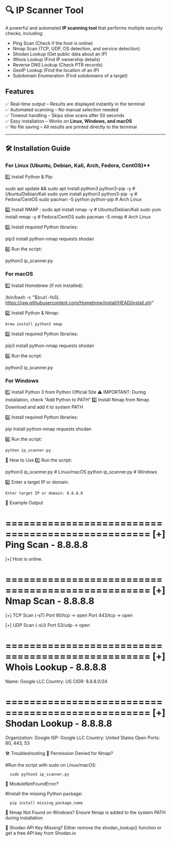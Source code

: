 # 🔍 IP Scanner Tool

A powerful and automated **IP scanning tool** that performs multiple security checks, including:
- Ping Scan (Check if the host is online)
- Nmap Scan (TCP, UDP, OS detection, and service detection)
- Shodan Lookup (Get public data about an IP)
- Whois Lookup (Find IP ownership details)
- Reverse DNS Lookup (Check PTR records)
- GeoIP Lookup (Find the location of an IP)
- Subdomain Enumeration (Find subdomains of a target)

##  Features
✅ Real-time output – Results are displayed instantly in the terminal  
✅ Automated scanning – No manual selection needed  
✅ Timeout handling – Skips slow scans after 50 seconds  
✅ Easy installation – Works on **Linux, Windows, and macOS**  
✅ No file saving – All results are printed directly to the terminal  

---

## **🛠 Installation Guide**
###  For Linux (Ubuntu, Debian, Kali, Arch, Fedora, CentOS)**
1️⃣ Install Python & Pip:
   
 
   sudo apt update && sudo apt install python3 python3-pip -y  # Ubuntu/Debian/Kali
   sudo yum install python3 python3-pip -y  # Fedora/CentOS
   sudo pacman -S python python-pip  # Arch Linux
   

2️⃣ Install NMAP :
   sudo apt install nmap -y  # Ubuntu/Debian/Kali
   sudo yum install nmap -y  # Fedora/CentOS
   sudo pacman -S nmap  # Arch Linux

3️⃣ Install required Python libraries:

   pip3 install python-nmap requests shodan

4️⃣ Run the script:

   python3 ip_scanner.py

### For macOS
1️⃣ Install Homebrew (if not installed):

  /bin/bash -c "$(curl -fsSL https://raw.githubusercontent.com/Homebrew/install/HEAD/install.sh)"

 2️⃣ Install Python & Nmap:

    brew install python3 nmap

3️⃣ Install required Python libraries:

   pip3 install python-nmap requests shodan

4️⃣ Run the script:

   python3 ip_scanner.py


### For Windows
1️⃣ Install Python 3 from Python Official Site
⚠️ IMPORTANT: During installation, check "Add Python to PATH"
2️⃣ Install Nmap from Nmap Download and add it to system PATH

3️⃣ Install required Python libraries:

  pip install python-nmap requests shodan

4️⃣ Run the script:

    python ip_scanner.py


🎯 How to Use
1️⃣ Run the script:

   python3 ip_scanner.py  # Linux/macOS
   python ip_scanner.py   # Windows

2️⃣ Enter a target IP or domain:

    Enter target IP or domain: 8.8.8.8

📌 Example Output

   ==================================================
[+] Ping Scan - 8.8.8.8
==================================================
[+] Host is online.

==================================================
[+] Nmap Scan - 8.8.8.8
==================================================
[+] TCP Scan (-sT)
    Port 80/tcp -> open
    Port 443/tcp -> open

[+] UDP Scan (-sU)
    Port 53/udp -> open

==================================================
[+] Whois Lookup - 8.8.8.8
==================================================
  Name: Google LLC
  Country: US
  CIDR: 8.8.8.0/24

==================================================
[+] Shodan Lookup - 8.8.8.8
==================================================
  Organization: Google
  ISP: Google LLC
  Country: United States
  Open Ports: 80, 443, 53



🛠 Troubleshooting
🔹 Permission Denied for Nmap?

   #Run the script with sudo on Linux/macOS:

      sudo python3 ip_scanner.py

🔹 ModuleNotFoundError?

   #Install the missing Python package:

      pip install missing_package_name

🔹 Nmap Not Found on Windows?
     Ensure Nmap is added to the system PATH during installation

🔹 Shodan API Key Missing?
    Either remove the shodan_lookup() function or get a free API key from Shodan.io
   
